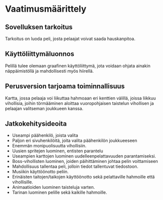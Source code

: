 # Vaatimusmäärittely

## Sovelluksen tarkoitus

Tarkoitus on luoda peli, josta pelaajat voivat saada hauskanpitoa.

## Käyttöliittymäluonnos

Pelillä tulee olemaan graafinen käyttöliittymä, jota voidaan ohjata ainakin näppäimistöllä ja mahdollisesti myös hiirellä.

## Perusversion tarjoama toiminnallisuus

Kartta, jossa pelaaja voi liikuttaa hahmoaan eri kenttien välillä, joissa liikkuu vihollisia, joihin törmääminen aloittaa vuoropohjaisen taistelun vihollisen ja pelaajan valitseman joukkueen kanssa.

## Jatkokehitysideoita

-  Useampi päähenkilö, joista valita
-  Paljon eri sivuhenkilöitä, joita valita päähenkilön joukkueeseen
-  Enemmän monipuolisuutta vihollisiin.
-  Uusien spritejen luominen, entisten parantelu
-  Useampien karttojen luominen uudelleenpelattavuuden parantamiseksi.
-  Boss-vihollisten luominen, joiden päihittäminen johtaa pelin voittamiseen
-  Mahdollisuus tallentaa peli, jolloin tiedot tallentuvat tiedostoon.
-  Musiikin käyttöönotto peliin.
-  Erinäisten taitojen/taikojen käyttöönotto sekä pelattaville hahmoille että vihollisille.
-  Animaatioiden luominen taisteluja varten.
-  Tarinan luominen pelille sekä kaikille hahmoille.

